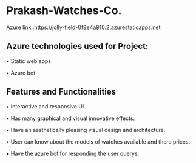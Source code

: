 # Prakash-Watches-Co.
Azure link :https://jolly-field-0f8e4a910.2.azurestaticapps.net


## Azure technologies used for Project:

• Static web apps

• Azure bot

## Features and Functionalities

• Interactive and responsive UI.

• Has many graphical and visual innovative effects.

• Have an aesthetically pleasing visual design and architecture.

• User can know about the models of watches available and there prices.

• Have the azure bot for responding the user querys.

